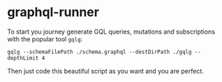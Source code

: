 # graphql-runner

To start you journey generate GQL queries, mutations and subscriptions with the popular tool `gqlg`:

```
gqlg --schemaFilePath ./schema.graphql --destDirPath ./gqlg --depthLimit 4
```

Then just code this beautiful script as you want and you are perfect.
